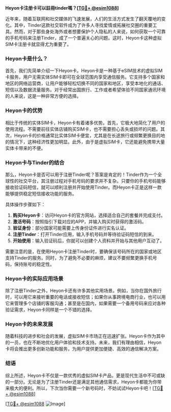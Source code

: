 **Heyon卡注册卡可以註冊tinder嗎？[[TG💪+ @esim1088](https://t.me/s/esim1088)]**

近年来，随着互联网和社交媒体的飞速发展，人们的生活方式发生了翻天覆地的变化。其中，Tinder这款社交软件成为了许多人寻找爱情或拓展社交圈的重要工具。然而，对于那些身处海外或者想要保护个人隐私的人来说，如何获取一个可靠的手机号码来注册Tinder，成了一个普遍关心的问题。这时，Heyon卡这种虚拟SIM卡注册卡就显得尤为重要了。

### Heyon卡是什么？

首先，我们先简单介绍一下Heyon卡。Heyon卡是一种基于eSIM技术的虚拟SIM卡服务，用户无需实体SIM卡即可在全球范围内享受通信服务。它支持多个国家和地区的网络运营商，让用户能够轻松切换不同的国家和地区，享受本地化的通话、短信以及数据流量服务。对于经常出国旅行、工作或者希望体验不同国家通讯环境的人来说，这是一种非常方便的选择。

### Heyon卡的优势

相比于传统的实体SIM卡，Heyon卡有着诸多优势。首先，它极大地简化了用户的使用流程。不需要前往实体店铺购买SIM卡，也不需要担心丢失或损坏的问题。其次，Heyon卡的价格通常比实体SIM卡便宜，尤其是在长途旅行或频繁更换目的地的情况下，这种经济性更加明显。此外，由于是虚拟SIM卡，它还能避免携带大量实体卡带来的不便。

### Heyon卡与Tinder的结合

那么，Heyon卡是否可以用于注册Tinder呢？答案是肯定的！Tinder作为一个全球性的社交平台，其注册过程对手机号码的要求并不复杂。只要你的手机号码能够接收验证码短信，就可以顺利注册并开始使用Tinder。而Heyon卡正是这样一款能够提供稳定短信接收功能的服务。

具体操作步骤如下：
1. **购买Heyon卡**：访问Heyon卡的官方网站，选择适合自己的套餐并完成支付。
2. **激活号码**：按照指引下载对应的APP，并输入购买时获得的激活码。
3. **验证身份**：部分国家可能需要上传身份证件进行实名认证。
4. **注册Tinder**：打开Tinder应用，输入手机号码并等待验证码短信的到来。
5. **开始使用**：输入验证码后，你就可以创建个人资料并开始与其他用户互动了。

需要注意的是，在使用Heyon卡注册Tinder时，要确保该号码所在的国家或地区支持Tinder的服务。同时，为了避免不必要的麻烦，建议不要频繁更换手机号码，保持账号的稳定性。

### Heyon卡的实际应用场景

除了注册Tinder之外，Heyon卡还有许多其他实用场景。例如，当你在国外旅行时，可以用它来接听重要的电话或接收短信；如果你从事跨境电商行业，也可以用它来管理多个店铺的客服沟通；甚至是在国内，如果需要一个备用号码来应对各种验证需求，Heyon卡同样是一个不错的选择。

### Heyon卡的未来发展

随着科技的进步和社会的发展，虚拟SIM卡市场正在迅速扩张。Heyon卡作为其中的一员，也在不断地优化用户体验和技术支持。未来，我们有理由相信，Heyon卡将会推出更多创新功能和服务，为用户提供更加便捷、高效的通信解决方案。

### 结语

综上所述，Heyon卡不仅是一款优秀的虚拟SIM卡产品，更是现代生活中不可或缺的一部分。无论是为了注册Tinder还是满足其他通信需求，Heyon卡都能为你带来极大的便利。所以，下次当你需要一个新号码时，不妨试试Heyon卡吧！[[TG💪+ @esim1088](https://t.me/s/esim1088)]

[[TG💪+ @esim1088](https://t.me/s/esim1088) ![Image](https://i.postimg.cc/4NQfJmqS/Snipaste-2025-05-13-00-14-12.png)]
